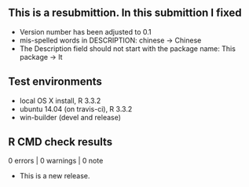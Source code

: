 ## This is a resubmittion. In this submittion I fixed
* Version number has been adjusted to 0.1
* mis-spelled words in DESCRIPTION: chinese -> Chinese
* The Description field should not start with the package name: This package -> It

## Test environments
* local OS X install, R 3.3.2
* ubuntu 14.04 (on travis-ci), R 3.3.2
* win-builder (devel and release)

## R CMD check results

0 errors | 0 warnings | 0 note

* This is a new release.
